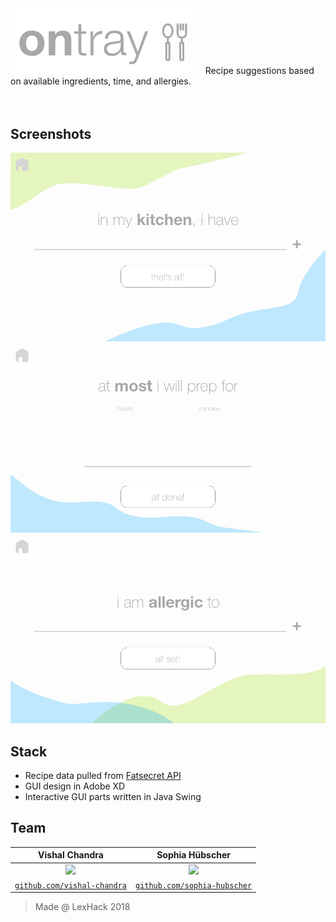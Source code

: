 <img src="logo.png" width=300>
&nbsp; Recipe suggestions based on available ingredients, time, and allergies.
<br />
<br />
<br />

## Screenshots
<img src="res/Ingredients.png" width=600>
<img src="res/Time.png" width=600>
<img src="res/Allergies.png" width=600>

## Stack
- Recipe data pulled from [Fatsecret API](http://www.fatsecret4j.com)
- GUI design in Adobe XD
- Interactive GUI parts written in Java Swing

## Team
| **Vishal Chandra** | **Sophia Hübscher** |
| :---: | :---:|
| <img src="https://avatars1.githubusercontent.com/u/32851317?s=400&u=0b582ad080ce6a3e9488a0478532e5e13fd3939e&v=4" width=200> | <img src="https://avatars3.githubusercontent.com/u/33038334?s=400&v=4" width=200> |
| <a href="http://github.com/vishal-chandra" target="_blank">`github.com/vishal-chandra`</a> | <a href="http://github.com/sophia-hubscher" target="_blank">`github.com/sophia-hubscher`</a>|
>Made @ LexHack 2018
